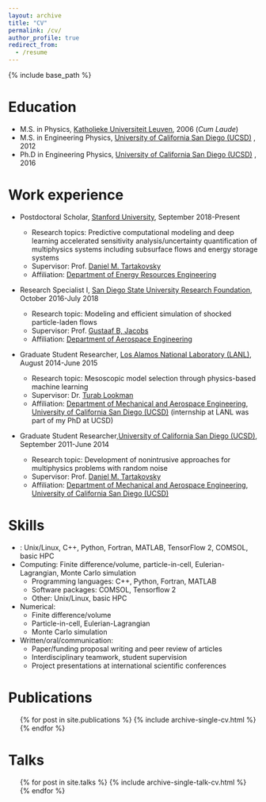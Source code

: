 ```yaml
---
layout: archive
title: "CV"
permalink: /cv/
author_profile: true
redirect_from:
  - /resume
---
```


{% include base_path %}

Education
======
* M.S. in Physics, [Katholieke Universiteit Leuven](https://www.kuleuven.be/english/), 2006 (*Cum Laude*)
* M.S. in Engineering Physics, [University of California San Diego (UCSD)](https://ucsd.edu/) , 2012
* Ph.D in Engineering Physics, [University of California San Diego (UCSD)](https://ucsd.edu/) , 2016

Work experience
======
* Postdoctoral Scholar, [Stanford University](https://www.stanford.edu), September 2018-Present
  * Research topics: Predictive computational modeling and deep learning accelerated sensitivity analysis/uncertainty quantification of multiphysics systems including subsurface flows and energy storage systems
  * Supervisor: Prof. [Daniel M. Tartakovsky](https://profiles.stanford.edu/daniel-tartakovsky)
  * Affiliation: [Department of Energy Resources Engineering](https://earth.stanford.edu/ere)

* Research Specialist I, [San Diego State University Research Foundation](https://www.foundation.sdsu.edu/), October 2016-July 2018
  * Research topic: Modeling and efficient simulation of shocked particle-laden flows
  * Supervisor: Prof. [Gustaaf B, Jacobs](http://attila.sdsu.edu/~jacobs/index.html)
  * Affiliation: [Department of Aerospace Engineering](https://aerospace.sdsu.edu/)
  
* Graduate Student Researcher, [Los Alamos National Laboratory (LANL)](https://www.lanl.gov/), August 2014-June 2015
  * Research topic: Mesoscopic model selection through physics-based machine learning
  * Supervisor: Dr. [Turab Lookman](https://www.linkedin.com/in/turab-lookman-31277b4)
  * Affiliation: [Department of Mechanical and Aerospace Engineering](http://maeweb.ucsd.edu/), [University of California San Diego (UCSD)](https://ucsd.edu/) (internship at LANL was part of my PhD at UCSD) 

* Graduate Student Researcher,[University of California San Diego (UCSD)](https://ucsd.edu/), September 2011-June 2014
  * Research topic: Development of nonintrusive approaches for multiphysics problems with random noise
  * Supervisor: Prof. [Daniel M. Tartakovsky](https://profiles.stanford.edu/daniel-tartakovsky)
  * Affiliation: [Department of Mechanical and Aerospace Engineering](http://maeweb.ucsd.edu/), [University of California San Diego (UCSD)](https://ucsd.edu/) 

Skills
======
* : Unix/Linux, C++, Python, Fortran, MATLAB, TensorFlow 2, COMSOL, basic HPC
* Computing: Finite difference/volume, particle-in-cell, Eulerian-Lagrangian, Monte Carlo simulation  
  * Programming languages: C++, Python, Fortran, MATLAB
  * Software packages: COMSOL, Tensorflow 2
  * Other: Unix/Linux, basic HPC
* Numerical:
  * Finite difference/volume
  * Particle-in-cell, Eulerian-Lagrangian
  * Monte Carlo simulation  
* Written/oral/communication:
  * Paper/funding proposal writing and peer review of articles
  * Interdisciplinary teamwork, student supervision
  * Project presentations at international scientific conferences

Publications
======
  <ul>{% for post in site.publications %}
    {% include archive-single-cv.html %}
  {% endfor %}</ul>
  
Talks
======
  <ul>{% for post in site.talks %}
    {% include archive-single-talk-cv.html %}
  {% endfor %}</ul>
  
<!---Teaching
======
  <ul>{% for post in site.teaching %}
    {% include archive-single-cv.html %}
  {% endfor %}</ul>
  
Service and leadership
======
* Currently signed in to 43 different slack teams --->
